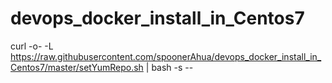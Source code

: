# devops_docker_install_in_Centos7

curl -o- -L https://raw.githubusercontent.com/spoonerAhua/devops_docker_install_in_Centos7/master/setYumRepo.sh | bash -s --


